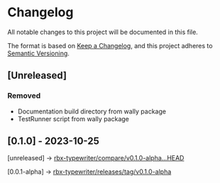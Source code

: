 # Changelog

All notable changes to this project will be documented in this file.

The format is based on [Keep a Changelog](https://keepachangelog.com/en/1.0.0/),
and this project adheres to [Semantic Versioning](https://semver.org/spec/v2.0.0.html).

## [Unreleased]
### Removed
- Documentation build directory from wally package
- TestRunner script from wally package
## [0.1.0] - 2023-10-25

[unreleased] -> [rbx-typewriter/compare/v0.1.0-alpha...HEAD](https://github.com/dev-syn/rbx-typewriter/compare/v0.1.0-alpha...HEAD#main)

[0.0.1-alpha] -> [rbx-typewriter/releases/tag/v0.1.0-alpha](https://github.com/dev-syn/rbx-typewriter/releases/tag/v0.1.0-alpha)